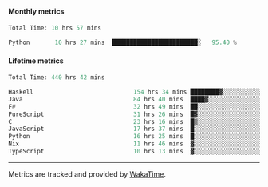#### Monthly metrics
<!--START_SECTION:wakamonthly-->

```asm
Total Time: 10 hrs 57 mins

Python       10 hrs 27 mins  ████████████████████████░   95.40 %
```

<!--END_SECTION:wakamonthly-->
#### Lifetime metrics
<!--START_SECTION:wakalifetime-->

```asm
Total Time: 440 hrs 42 mins

Haskell                            154 hrs 34 mins ████████▓░░░░░░░░░░░░░░░░   34.97 %
Java                               84 hrs 40 mins  ████▓░░░░░░░░░░░░░░░░░░░░   19.16 %
F#                                 32 hrs 49 mins  ██░░░░░░░░░░░░░░░░░░░░░░░   07.43 %
PureScript                         31 hrs 26 mins  █▓░░░░░░░░░░░░░░░░░░░░░░░   07.11 %
C                                  23 hrs 16 mins  █▒░░░░░░░░░░░░░░░░░░░░░░░   05.27 %
JavaScript                         17 hrs 37 mins  █░░░░░░░░░░░░░░░░░░░░░░░░   03.99 %
Python                             16 hrs 25 mins  █░░░░░░░░░░░░░░░░░░░░░░░░   03.72 %
Nix                                11 hrs 46 mins  ▓░░░░░░░░░░░░░░░░░░░░░░░░   02.66 %
TypeScript                         10 hrs 13 mins  ▓░░░░░░░░░░░░░░░░░░░░░░░░   02.31 %
```

<!--END_SECTION:wakalifetime-->

---

Metrics are tracked and provided by [WakaTime](https://github.com/athul/waka-readme).
